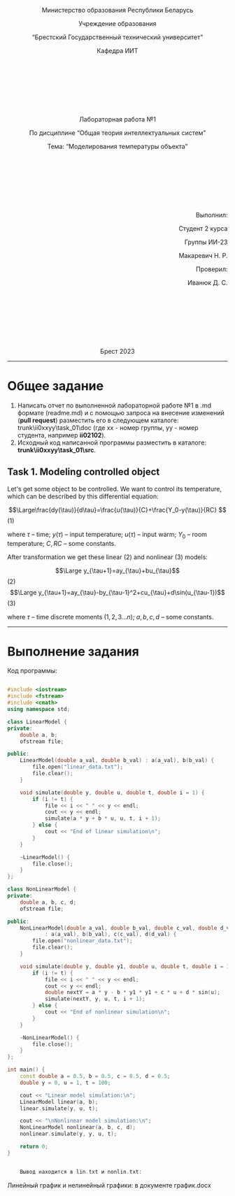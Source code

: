 <p style="text-align: center;">Министерство образования Республики Беларусь</p>
<p style="text-align: center;">Учреждение образования</p>
<p style="text-align: center;">“Брестский Государственный технический университет”</p>
<p style="text-align: center;">Кафедра ИИТ</p>
<div style="margin-bottom: 10em;"></div>
<p style="text-align: center;">Лабораторная работа №1</p>
<p style="text-align: center;">По дисциплине “Общая теория интеллектуальных систем”</p>
<p style="text-align: center;">Тема: “Моделирования температуры объекта”</p>
<div style="margin-bottom: 10em;"></div>
<p style="text-align: right;">Выполнил:</p>
<p style="text-align: right;">Студент 2 курса</p>
<p style="text-align: right;">Группы ИИ-23</p>
<p style="text-align: right;">Макаревич Н. Р.</p>
<p style="text-align: right;">Проверил:</p>
<p style="text-align: right;">Иванюк Д. С.</p>
<div style="margin-bottom: 10em;"></div>
<p style="text-align: center;">Брест 2023</p>

---

# Общее задание #
1. Написать отчет по выполненной лабораторной работе №1 в .md формате (readme.md) и с помощью запроса на внесение изменений (**pull request**) разместить его в следующем каталоге: trunk\ii0xxyy\task_01\doc (где xx - номер группы, yy - номер студента, например **ii02102**).
2. Исходный код написанной программы разместить в каталоге: **trunk\ii0xxyy\task_01\src**.

## Task 1. Modeling controlled object ##
Let's get some object to be controlled. We want to control its temperature, which can be described by this differential equation:

$$\Large\frac{dy(\tau)}{d\tau}=\frac{u(\tau)}{C}+\frac{Y_0-y(\tau)}{RC} $$ (1)

where $\tau$ – time; $y(\tau)$ – input temperature; $u(\tau)$ – input warm; $Y_0$ – room temperature; $C,RC$ – some constants.

After transformation we get these linear (2) and nonlinear (3) models:

$$\Large y_{\tau+1}=ay_{\tau}+bu_{\tau}$$ (2)
$$\Large y_{\tau+1}=ay_{\tau}-by_{\tau-1}^2+cu_{\tau}+d\sin(u_{\tau-1})$$ (3)

where $\tau$ – time discrete moments ($1,2,3{\dots}n$); $a,b,c,d$ – some constants.

---

# Выполнение задания #

Код программы:
```cpp

#include <iostream>
#include <fstream>
#include <cmath>
using namespace std;

class LinearModel {
private:
    double a, b;
    ofstream file;

public:
    LinearModel(double a_val, double b_val) : a(a_val), b(b_val) {
        file.open("linear_data.txt");
        file.clear();
    }

    void simulate(double y, double u, double t, double i = 1) {
        if (i != t) {
            file << i << " " << y << endl;
            cout << y << endl;
            simulate(a * y + b * u, u, t, i + 1);
        } else {
            cout << "End of linear simulation\n";
        }
    }

    ~LinearModel() {
        file.close();
    }
};

class NonLinearModel {
private:
    double a, b, c, d;
    ofstream file;

public:
    NonLinearModel(double a_val, double b_val, double c_val, double d_val)
            : a(a_val), b(b_val), c(c_val), d(d_val) {
        file.open("nonlinear_data.txt");
        file.clear();
    }

    void simulate(double y, double y1, double u, double t, double i = 1) {
        if (i != t) {
            file << i << " " << y << endl;
            cout << y << endl;
            double nextY = a * y - b * y1 * y1 + c * u + d * sin(u);
            simulate(nextY, y, u, t, i + 1);
        } else {
            cout << "End of nonlinear simulation\n";
        }
    }

    ~NonLinearModel() {
        file.close();
    }
};

int main() {
    const double a = 0.5, b = 0.5, c = 0.5, d = 0.5;
    double y = 0, u = 1, t = 100;

    cout << "Linear model simulation:\n";
    LinearModel linear(a, b);
    linear.simulate(y, u, t);

    cout << "\nNonlinear model simulation:\n";
    NonLinearModel nonlinear(a, b, c, d);
    nonlinear.simulate(y, y, u, t);

    return 0;
}


    Вывод находится в lin.txt и nonlin.txt:
```
 Линейный график и нелинейный графики:
 в документе график.docx
